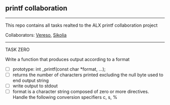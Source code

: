 ## printf collaboration

***

This repo contains all tasks realted to the ALX printf collaboration project 

Collaborators: [Vereso](https://github.com/Vereso), [Sikolia](https://github.com/LuckySikolia)

***

TASK ZERO

Write a function that produces output according to a format

- [ ]  prototype: int _printf(const char *format, ...);
- [ ]  returns the number of characters printed excluding the null byte used to end output string
- [ ]  write output to stdout
- [ ]  format is a character string composed of zero or more directives. Handle the following conversion specifiers c, s, %
